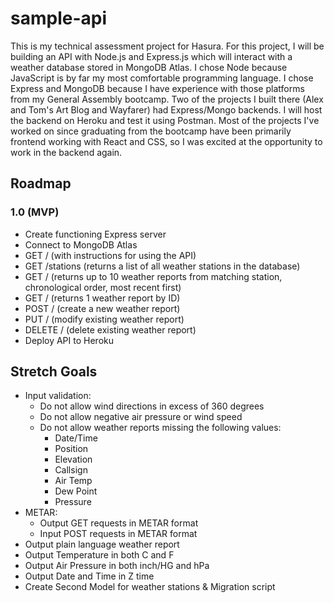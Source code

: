 # sample-api

This is my technical assessment project for Hasura. For this project, I will be building an API with Node.js and Express.js which will interact with a weather database stored in MongoDB Atlas. I chose Node because JavaScript is by far my most comfortable programming language. I chose Express and MongoDB because I have experience with those platforms from my General Assembly bootcamp. Two of the projects I built there (Alex and Tom's Art Blog and Wayfarer) had Express/Mongo backends. I will host the backend on Heroku and test it using Postman. Most of the projects I've worked on since graduating from the bootcamp have been primarily frontend working with React and CSS, so I was excited at the opportunity to work in the backend again.

## Roadmap
### 1.0 (MVP)
* Create functioning Express server
* Connect to MongoDB Atlas
* GET / (with instructions for using the API)
* GET /stations (returns a list of all weather stations in the database)
* GET /<callsign> (returns up to 10 weather reports from matching station, chronological order, most recent first)
* GET /<id> (returns 1 weather report by ID)
* POST / (create a new weather report)
* PUT /<id> (modify existing weather report)
* DELETE /<id> (delete existing weather report)
* Deploy API to Heroku
  
## Stretch Goals
* Input validation:
  * Do not allow wind directions in excess of 360 degrees
  * Do not allow negative air pressure or wind speed
  * Do not allow weather reports missing the following values:
    * Date/Time
    * Position
    * Elevation
    * Callsign
    * Air Temp
    * Dew Point
    * Pressure
* METAR:
  * Output GET requests in METAR format
  * Input POST requests in METAR format
* Output plain language weather report
* Output Temperature in both C and F
* Output Air Pressure in both inch/HG and hPa
* Output Date and Time in Z time
* Create Second Model for weather stations & Migration script